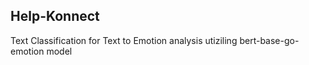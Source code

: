 ## Help-Konnect 

Text Classification for Text to Emotion analysis utiziling bert-base-go-emotion model
